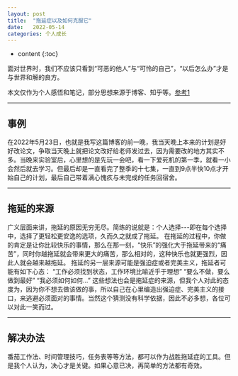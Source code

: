 ```yaml
---
layout: post
title:  "拖延症以及如何克服它"
date:   2022-05-14
categories: 个人成长
---
```

* content
{:toc}

面对世界时，我们不应该只看到“可恶的他人”与“可怜的自己”，“以后怎么办”才是与世界和解的良方。

本文仅作为个人感悟和笔记，部分思想来源于博客、知乎等。[参考1](https://www.zhihu.com/question/20929126/answer/16651099?utm_source=wechat_session&utm_medium=social&utm_oi=591952422420353024&utm_content=group3_Answer&utm_campaign=shareopn)

---
## 事例
在2022年5月23日，也就是我写这篇博客的前一晚，我当天晚上本来的计划是好好改论文，争取当天晚上就把论文改好给老师发过去，因为需要改的地方其实不多。当晚来实验室后，心里想的是先玩一会吧，看一下爱死机的第一季，就看一小会然后就去学习。但最后却是一直看完了整季的十七集，一直到9点半快10点才开始自己的计划，最后自己带着满心愧疚与未完成的任务回宿舍。

---
## 拖延的来源
广义层面来讲，拖延的原因无穷无尽。简练的说就是：个人选择---即在每个选择中，选择了更轻松更安逸的选项，久而久之就成了拖延。
在拖延的过程中，你做的肯定是让你比较快乐的事情，那么在那一刻，“快乐”的强化大于拖延带来的“痛苦”，同时你越拖延就会带来更大的痛苦，那么相对的，这种快乐也就更强烈，因此人就会越来越拖延。
拖延的另一层来源可能是强迫症或者完美主义，拖延者可能有如下心态：
“工作必须找到状态，工作环境比喻近乎于理想”
“要么不做，要么做到最好”
“我必须如何如何...”
这些想法也会是拖延症的来源，但我个人对此的态度为，因为你不想去做该做的事，所以自己在心里编造出强迫症、完美主义的接口，来逃避必须面对的事情。当然这个猜测没有科学依据，因此不必多想，各位可以对此一笑而过。

---
## 解决办法
番茄工作法、时间管理技巧，任务表等等方法，都可以作为战胜拖延症的工具。但是我个人认为，决心才是关键。如果心意已决，再简单的方法都有奇效。
